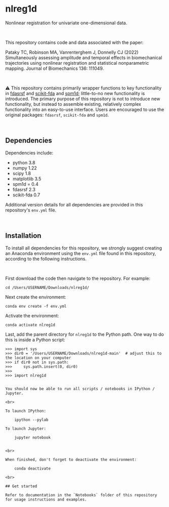 # nlreg1d

Nonlinear registration for univariate one-dimensional data.

<br>

This repository contains code and data associated with the paper:

Pataky TC, Robinson MA, Vanrenterghem J, Donnelly CJ (2022) Simultaneously assessing amplitude and temporal effects in biomechanical trajectories using nonlinear registration and statistical nonparametric mapping. Journal of Biomechanics 136: 111049.

<br>

⚠️ This repository contains primarily wrapper functions to key functionality in [fdasrsf](https://github.com/jdtuck/fdasrsf_python) and [scikit-fda](https://fda.readthedocs.io/en/latest/) and [spm1d](https://spm1d.org); little-to-no new functionality is introduced. The primary purpose of this repository is not to introduce new functionality, but instead to assemble existing, relatively complex functionality into an easy-to-use interface. Users are encouraged to use the original packages:  `fdasrsf`, `scikit-fda` and `spm1d`.

<br>

## Dependencies

Dependencies include:

- python 3.8
- numpy 1.22
- scipy 1.8
- matplotlib 3.5
- spm1d = 0.4
- fdasrsf 2.3
- scikit-fda 0.7

Additional version details for all dependencies are provided in this repository's `env.yml` file.

<br>

## Installation

To install all dependencies for this repository, we strongly suggest creating an Anaconda environment using the `env.yml` file found in this repository, according to the following instructions.

<br>

First download the code then navigate to the repository. For example:

	cd /Users/USERNAME/Downloads/nlreg1d/


Next create the environment:

	conda env create -f env.yml

Activate the environment:

	conda activate nlreg1d

Last, add the parent directory for `nlreg1d` to the Python path. One way to do this is inside a Python script:

	>>> import sys
	>>> dir0 = '/Users/USERNAME/Downloads/nlreg1d-main'  # adjust this to the location on your computer
	>>> if dir0 not in sys.path:
	>>>     sys.path.insert(0, dir0)
	>>>
	>>> import nlreg1d
	
```

You should now be able to run all scripts / notebooks in IPython / Jupyter.

<br>

To launch IPython:

	ipython --pylab

To launch Jupyter:

	jupyter notebook


<br>

When finished, don't forget to deactivate the environment:

	conda deactivate

<br>

## Get started

Refer to documentation in the `Notebooks` folder of this repository for usage instructions and examples.